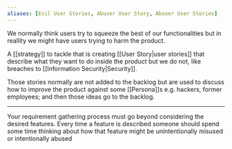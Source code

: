 ```yaml
---
aliases: [Evil User Stories, Abuser User Story, Abuser User Stories]
---
```


We normally think users try to squeeze the best of our functionalities but in reallity we might have users trying to harm the product.

A [[strategy]] to tackle that is creating [[User Story|user stories]] that describe what they want to do inside the product but we do not, like breaches to [[Information Security|Security]].

Those stories normally are not added to the backlog but are used to discuss how to improve the product against some [[Persona]]s e.g. hackers, former employees; and then those ideas go to the backlog.

---

Your requirement gathering process must go beyond considering the desired features. Every time a feature is described someone should spend some time thinking about how that feature might be unintentionally misused or intentionally abused
